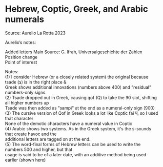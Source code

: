 # Hebrew, Coptic, Greek, and Arabic numerals

Source: Aurelio La Rotta 2023

Aurelio’s notes:

								
Added letters			Main Source: G. Ifrah, Universalgeschichte der Zahlen					
Position change								
Point of interest								
								
Notes:								
(1) I consider Hebrew (or a closely related system) the original because tsade (צ) is in the right place &								
     Greek shows additional innovations (numbers above 400) and "residual" numbers-only signs								
(2) Tsade dropped out in Greek, causing qof (Q) to take the 90 slot, shifting all higher numbers up								
      Tsade was then added as "sampi" at the end as a numeral-only sign (900)								
(3) The cursive version of Qof in Greek looks a lot like Coptic fai ϥ, so I used that character								
     None of the demotic characters have a numeral value in Coptic								
(4) Arabic shows two systems. As in the Greek system, it's the s-sounds that create havoc and the								
     additional letters are tagged on at the end.								
(5) The word-final forms of Hebrew letters can be used to write the numbers 500 and higher, but that								
     usage is said to be of a later date, with an additive method being used earlier (shown here)								